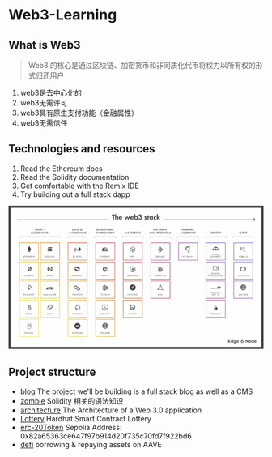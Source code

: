 # Web3-Learning

## What is Web3
> Web3 的核心是通过区块链、加密货币和非同质化代币将权力以所有权的形式归还用户
1. web3是去中心化的
2. web3无需许可
3. web3具有原生支付功能（金融属性）
4. web3无需信任

## Technologies and resources
1. Read the Ethereum docs
2. Read the Solidity documentation
3. Get comfortable with the Remix IDE
4. Try building out a full stack dapp

![stack](stack.jpg "web3-stack list")

## Project structure
- [blog](./blog/README.md) The project we'll be building is a full stack blog as well as a CMS
- [zombie](./zombie/README.md) Solidity 相关的语法知识
- [architecture](./architecture/README.md) The Architecture of a Web 3.0 application
- [Lottery](./hardhat-lottery-fcc/README.md) Hardhat Smart Contract Lottery
- [erc-20Token](./hardhat-erc20/README.md) Sepolia Address: 0x82a65363ce647f97b914d20f735c70fd7f922bd6
- [defi](./hardhat-defi/README.md) borrowing & repaying assets on AAVE